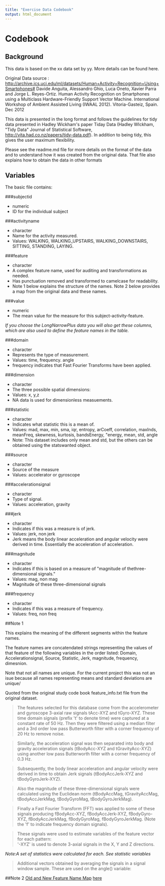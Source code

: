 ```yaml
---
title: "Exercise Data Codebook"
output: html_document
---
```

# Codebook

## Background
This data is based on the xx data set by yy. More details can be found here.

Original Data source :  
http://archive.ics.uci.edu/ml/datasets/Human+Activity+Recognition+Using+Smartphones#
Davide Anguita, Alessandro Ghio, Luca Oneto, Xavier Parra and Jorge L. Reyes-Ortiz. 
Human Activity Recognition on Smartphones using a Multiclass Hardware-Friendly Support Vector Machine. International Workshop of Ambient Assisted Living (IWAAL 2012). Vitoria-Gasteiz, Spain. Dec 2012

This data is presented in the long format and follows the guidelines for tidy data presented in Hadley Wickham's paper Tiday Data (Hadley WIckham, "Tidy Data" Journal of Statistical Software, http://vita.had.co.nz/papers/tidy-data.pdf).  In addition to being tidy, this gives the user maximum flexibility.  

Please see the readme.md file for more details on the format of the data and to understand how it was created from the original data. That file also explains how to obtain the data in other formats

## Variables

The basic file contains:

###subjectid      
 * numeric
 * ID for the individual subject
 

###activityname    
 * character
 * Name for the activity measured. 
 * Values: WALKING, WALKING_UPSTAIRS, WALKING_DOWNSTAIRS, SITTING, STANDING, LAYING.

###feature         
 * character
 * A complex feature name, used for auditing and transformations as needed.
 * Has punctuation removed and transformed to camelcase for readability.
 * Note 1 below explains the structure of the names. Note 2 below provides a map from the original data and these names.

###value           
* numeric
* The mean value for the measure for this subject-activity-feature.


_If you choose the LongNarrowPlus data you will also get these columns, which are also used to define the feature names in the table._

###domain          
* character
* Represents the type of measurement.
* Values: time, frequency. angle
* frequency indicates that Fast Fourier Transforms have been applied.

###dimension       
* character
* The three possible spatial dimensions: 
* Values: x, y,z 
* NA data is used for dimensionless measuements.

###statistic       
* character
* Indicates what statistic this is a mean of. 
* Values:  mad, max, min, sma, iqr, entropy, arCoeff, correlation, maxInds, meanFreq, skewness, kurtosis, bandsEnergy, "energy, mean, std, angle
* Note: This dataset includes only mean and std, but the others can be obtained using the statswanted object.

###source          
* character
* Source of the measure 
* Values: accelerator or gyroscope

###accelerationsignal     
* character
* Type of signal. 
* Values: acceleration, gravity

###jerk
* character
* Indicates if this was a measure is of jerk. 
* Values: jerk, non jerk
* Jerk means the body linear acceleration and angular velocity were derived in time. Essentially the acceleration of acceleration.

###magnitude
* character
* Indicates if this is based on a measure of "magnitude of thethree-dimensional signals." 
* Values: mag, non mag
* Magnitude of these three-dimensional signals

###frequency
* character
* Indicates if this was a measure of frequency. 
* Values: freq, non freq
                
                
##Note 1

This explains the meaning of the different segments within the feature names.

The feature names are concatendated strings representing the values of that feature of the following variables in the order listed:
Domain, Accelerationsignal, Source, Statistic, Jerk, magnitude, frequency, dimesnion.

Note that not all names are unique. For the current project this was not an isue because all names representing means and standard deviations are unique/

Quoted from the original study code book feature_info.txt file from the original dataset.

>The features selected for this database come from the accelerometer and gyroscope 3-axial raw signals tAcc-XYZ and tGyro-XYZ. These time domain signals (prefix 't' to denote time) 
were captured at a constant rate of 50 Hz. Then they were filtered using a median filter 
and a 3rd order low pass Butterworth filter with a corner frequency of 20 Hz to 
remove noise. 

>Similarly, the acceleration signal was then separated into body and gravity acceleration signals  (tBodyAcc-XYZ and tGravityAcc-XYZ)  using another low pass Butterworth filter with a corner frequency of 0.3 Hz. 

>Subsequently, the body linear acceleration and angular velocity were derived in time to obtain Jerk signals (tBodyAccJerk-XYZ and tBodyGyroJerk-XYZ). 

>Also the magnitude of these three-dimensional signals were calculated using the Euclidean norm (tBodyAccMag, tGravityAccMag, tBodyAccJerkMag, tBodyGyroMag, tBodyGyroJerkMag). 

> Finally a Fast Fourier Transform (FFT) was applied to some of these signals producing fBodyAcc-XYZ, fBodyAccJerk-XYZ, fBodyGyro-XYZ, fBodyAccJerkMag, fBodyGyroMag, fBodyGyroJerkMag. (Note the 'f' to indicate frequency domain signals). 

>These signals were used to estimate variables of the feature vector for each pattern:  
>'-XYZ' is used to denote 3-axial signals in the X, Y and Z directions.

_Note:A set of statistics were calculated for each. See statistic variables_

>Additional vectors obtained by averaging the signals in a signal window sample. These are used on the angle() variable:


##Note 2
[Old and New Feature Name Map](https://github.com/elinw/GettingDataProject/featurenamemap)
[here](https://github.com/elinw/joomla-cms/wiki/Home--Tags!)
